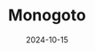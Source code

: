 ---  
layout: startup_page  
title: "Monogoto"  
id: "monogoto.io"  
permalink: "/monogotomonogoto.io10152024/"  
website: "https://monogoto.io"  
funding_round: "Series A"  
funding_amount: "$27M"  
investors: "Toyota Ventures, Samsung Next, Kickstart, Assembly Ventures, Magenta, J-Ventures, The Singtel Group, Telefónica, Team8, Alter Venture Partners, Triventures"  
about: "Monogoto provides a software-defined connectivity platform that helps enterprises manage the complexities of connecting devices and services across various networks globally. Its platform simplifies network management by unifying diverse technologies and tariffs, offering a 'connectivity-as-a-service' solution for businesses operating across multiple geographies and networks. This allows for consistent service delivery regardless of regional differences in network infrastructure."  
markets: "IoT, Telecommunications, Developer APIs, Developer Tools, IaaS"  
hq: "Chatsworth, California, United States"  
founded_year: "2018"  
linkedin: "https://www.linkedin.com/company/monogoto"  
twitter: "https://twitter.com/monogoto_iot"  
instagram: ""  
facebook: "https://www.facebook.com/100071345862275"  
crunchbase: "https://www.crunchbase.com/organization/monogoto"  
pitchbook: "https://pitchbook.com/profiles/company/434715-67"  

date_display: "15-Oct-2024"  
date: "2024-10-15"

# SEO Optimization  
meta_title: "Monogoto - Series A Funding ($27M)"  
meta_description: "Monogoto, Monogoto provides a software-defined connectivity platform that helps enterprises manage the complexities of connecting devices and services across va..."  
meta_keywords: "Monogoto, IoT, Telecommunications, Developer APIs, Developer Tools, IaaS, Series A funding"  
canonical_url: "https://startup.projectstartups.com/monogotomonogoto.io10152024/"  
---